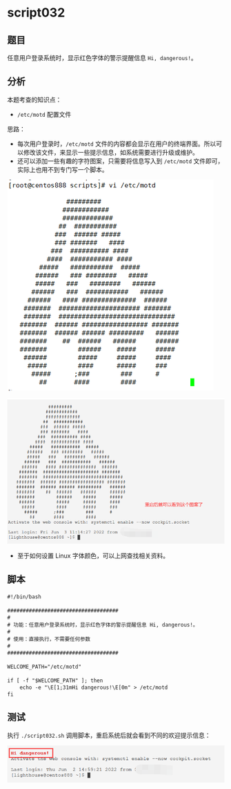 # script032
## 题目

任意用户登录系统时，显示红色字体的警示提醒信息 `Hi, dangerous!`。





## 分析

本题考查的知识点：

- `/etc/motd` 配置文件

思路：

- 每次用户登录时，`/etc/motd` 文件的内容都会显示在用户的终端界面。所以可以修改该文件，来显示一些提示信息，如系统需要进行升级或维护。
- 还可以添加一些有趣的字符图案，只需要将信息写入到 `/etc/motd` 文件即可，实际上也用不到专门写一个脚本。

![image-20220603111924573](image-script032/image-20220603111924573.png)

![image-20220603112017053](image-script032/image-20220603112017053.png)

- 至于如何设置 Linux 字体颜色，可以上网查找相关资料。





## 脚本

```shell
#!/bin/bash

####################################
#
# 功能：任意用户登录系统时，显示红色字体的警示提醒信息 Hi, dangerous!。
#
# 使用：直接执行，不需要任何参数
#
####################################

WELCOME_PATH="/etc/motd"

if [ -f "$WELCOME_PATH" ]; then
    echo -e "\E[1;31mHi dangerous!\E[0m" > /etc/motd
fi
```






## 测试

执行 `./script032.sh` 调用脚本，重启系统后就会看到不同的欢迎提示信息：

![image-20220603111442794](image-script032/image-20220603111442794.png)



